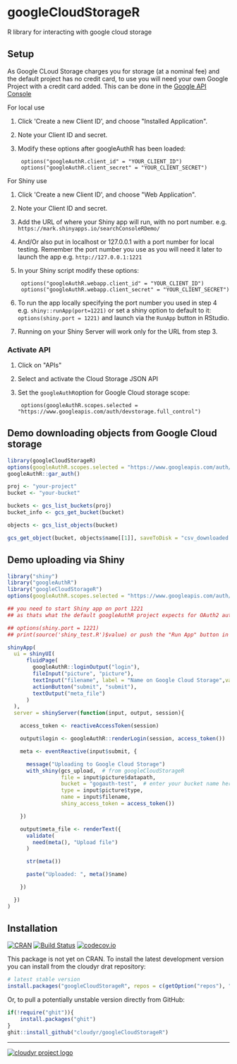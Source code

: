 # googleCloudStorageR

R library for interacting with google cloud storage

## Setup

As Google CLoud Storage charges you for storage (at a nominal fee) and the default project has no credit card, to use you will need your own Google Project with a credit card added.  This can be done in the [Google API Console](https://console.developers.google.com)

For local use

1. Click 'Create a new Client ID', and choose "Installed Application".
2. Note your Client ID and secret.
3. Modify these options after googleAuthR has been loaded:

        options("googleAuthR.client_id" = "YOUR_CLIENT_ID")
        options("googleAuthR.client_secret" = "YOUR_CLIENT_SECRET")

For Shiny use

1. Click 'Create a new Client ID', and choose "Web Application".
2. Note your Client ID and secret.
3. Add the URL of where your Shiny app will run, with no port number. e.g. `https://mark.shinyapps.io/searchConsoleRDemo/`
4. And/Or also put in localhost or 127.0.0.1 with a port number for local testing. Remember the port number you use as you will need it later to launch the app e.g. `http://127.0.0.1:1221`
5. In your Shiny script modify these options:

        options("googleAuthR.webapp.client_id" = "YOUR_CLIENT_ID")
        options("googleAuthR.webapp.client_secret" = "YOUR_CLIENT_SECRET")

6. To run the app locally specifying the port number you used in step 4 e.g. `shiny::runApp(port=1221)` or set a shiny option to default to it: `options(shiny.port = 1221)` and launch via the `RunApp` button in RStudio.
7. Running on your Shiny Server will work only for the URL from step 3.

### Activate API

1. Click on "APIs"
2. Select and activate the Cloud Storage JSON API 
3. Set the `googleAuthR`option for Google Cloud storage scope:

        options(googleAuthR.scopes.selected = "https://www.googleapis.com/auth/devstorage.full_control")

## Demo downloading objects from Google Cloud storage

```r
library(googleCloudStorageR)
options(googleAuthR.scopes.selected = "https://www.googleapis.com/auth/devstorage.full_control")
googleAuthR::gar_auth()

proj <- "your-project"
bucket <- "your-bucket"

buckets <- gcs_list_buckets(proj)
bucket_info <- gcs_get_bucket(bucket)

objects <- gcs_list_objects(bucket)

gcs_get_object(bucket, objects$name[[1]], saveToDisk = "csv_downloaded.csv")
```

## Demo uploading via Shiny

```r
library("shiny")
library("googleAuthR")
library("googleCloudStorageR")
options(googleAuthR.scopes.selected = "https://www.googleapis.com/auth/devstorage.full_control")

## you need to start Shiny app on port 1221
## as thats what the default googleAuthR project expects for OAuth2 authentication

## options(shiny.port = 1221)
## print(source('shiny_test.R')$value) or push the "Run App" button in RStudio

shinyApp(
  ui = shinyUI(
      fluidPage(
        googleAuthR::loginOutput("login"),
        fileInput("picture", "picture"),
        textInput("filename", label = "Name on Google Cloud Storage",value = "myObject"),
        actionButton("submit", "submit"),
        textOutput("meta_file")
      )
  ),
  server = shinyServer(function(input, output, session){

    access_token <- reactiveAccessToken(session)

    output$login <- googleAuthR::renderLogin(session, access_token())

    meta <- eventReactive(input$submit, {

      message("Uploading to Google Cloud Storage")
      with_shiny(gcs_upload,  # from googleCloudStorageR
                 file = input$picture$datapath,
                 bucket = "gogauth-test",  # enter your bucket name here
                 type = input$picture$type,
                 name = input$filename,
                 shiny_access_token = access_token())

    })

    output$meta_file <- renderText({
      validate(
        need(meta(), "Upload file")
      )

      str(meta())

      paste("Uploaded: ", meta()$name)

    })

  })
)
```


## Installation ##

[![CRAN](http://www.r-pkg.org/badges/version/googleCloudStorageR)](http://cran.r-project.org/package=googleCloudStorageR)
[![Build Status](https://travis-ci.org/cloudyr/googleCloudStorageR.png?branch=master)](https://travis-ci.org/cloudyr/googleCloudStorageR)
[![codecov.io](http://codecov.io/github/cloudyr/googleCloudStorageR/coverage.svg?branch=master)](http://codecov.io/github/cloudyr/googleCloudStorageR?branch=master)

This package is not yet on CRAN. To install the latest development version you can install from the cloudyr drat repository:

```R
# latest stable version
install.packages("googleCloudStorageR", repos = c(getOption("repos"), "http://cloudyr.github.io/drat"))
```

Or, to pull a potentially unstable version directly from GitHub:

```R
if(!require("ghit")){
    install.packages("ghit")
}
ghit::install_github("cloudyr/googleCloudStorageR")
```


---
[![cloudyr project logo](http://i.imgur.com/JHS98Y7.png)](https://github.com/cloudyr)

